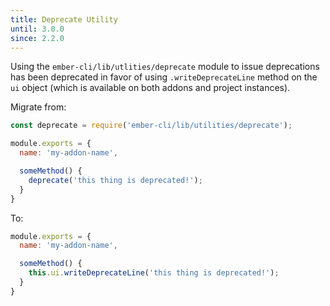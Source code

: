 ```yaml
---
title: Deprecate Utility
until: 3.0.0
since: 2.2.0
---
```



Using the `ember-cli/lib/utlities/deprecate` module to issue deprecations has been deprecated
in favor of using `.writeDeprecateLine` method on the `ui` object (which is available on both
addons and project instances).

Migrate from:

```javascript
const deprecate = require('ember-cli/lib/utilities/deprecate');

module.exports = {
  name: 'my-addon-name',

  someMethod() {
    deprecate('this thing is deprecated!');
  }
}
```

To:

```javascript
module.exports = {
  name: 'my-addon-name',

  someMethod() {
    this.ui.writeDeprecateLine('this thing is deprecated!');
  }
}
```
